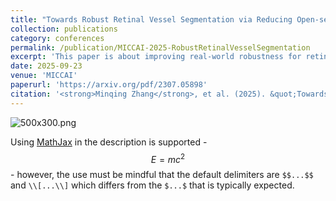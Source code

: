 ```yaml
---
title: "Towards Robust Retinal Vessel Segmentation via Reducing Open-set Label Noises from SAM-generated Masks"
collection: publications
category: conferences
permalink: /publication/MICCAI-2025-RobustRetinalVesselSegmentation
excerpt: 'This paper is about improving real-world robustness for retinal vessel segmentation from fundus images.'
date: 2025-09-23
venue: 'MICCAI'
paperurl: 'https://arxiv.org/pdf/2307.05898'
citation: '<strong>Minqing Zhang</strong>, et al. (2025). &quot;Towards Robust Retinal Vessel Segmentation via Reducing Open-set Label Noises from SAM-generated Masks.&quot; <i>MICCAI 2025</i>. 1(3).'
---
```


![500x300.png](/images/500x300.png)

Using [MathJax](https://www.mathjax.org/) in the description is supported - $$E=mc^2$$ - however, the use must be mindful that the default delimiters are `$$...$$` and `\\[...\\]` which differs from the `$...$` that is typically expected.
